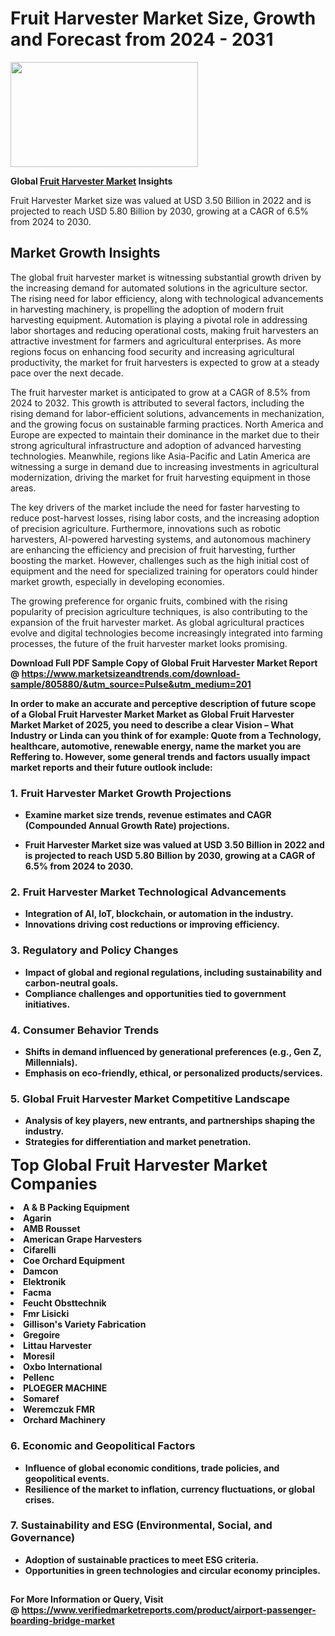 <H1>Fruit Harvester Market Size, Growth and Forecast from 2024 - 2031</H1><img class="aligncenter size-medium wp-image-584254" src="https://thirdeyenews.in/wp-content/uploads/2024/09/Global-Market-Research-300x168.jpeg" alt="" width="300" height="168" /><p><strong>Global&nbsp;<a href="https://www.marketsizeandtrends.com/download-sample/805880/&amp;utm_source=Pulse&amp;utm_medium=201">Fruit Harvester Market</a> Insights</strong></p><p>Fruit Harvester Market size was valued at USD 3.50 Billion in 2022 and is projected to reach USD 5.80 Billion by 2030, growing at a CAGR of 6.5% from 2024 to 2030.</p><p><h2>Market Growth Insights</h2> <p>The global fruit harvester market is witnessing substantial growth driven by the increasing demand for automated solutions in the agriculture sector. The rising need for labor efficiency, along with technological advancements in harvesting machinery, is propelling the adoption of modern fruit harvesting equipment. Automation is playing a pivotal role in addressing labor shortages and reducing operational costs, making fruit harvesters an attractive investment for farmers and agricultural enterprises. As more regions focus on enhancing food security and increasing agricultural productivity, the market for fruit harvesters is expected to grow at a steady pace over the next decade.</p> <p><strong></strong></p> <p>The fruit harvester market is anticipated to grow at a CAGR of 8.5% from 2024 to 2032. This growth is attributed to several factors, including the rising demand for labor-efficient solutions, advancements in mechanization, and the growing focus on sustainable farming practices. North America and Europe are expected to maintain their dominance in the market due to their strong agricultural infrastructure and adoption of advanced harvesting technologies. Meanwhile, regions like Asia-Pacific and Latin America are witnessing a surge in demand due to increasing investments in agricultural modernization, driving the market for fruit harvesting equipment in those areas.</p> <p>The key drivers of the market include the need for faster harvesting to reduce post-harvest losses, rising labor costs, and the increasing adoption of precision agriculture. Furthermore, innovations such as robotic harvesters, AI-powered harvesting systems, and autonomous machinery are enhancing the efficiency and precision of fruit harvesting, further boosting the market. However, challenges such as the high initial cost of equipment and the need for specialized training for operators could hinder market growth, especially in developing economies.</p> <p>The growing preference for organic fruits, combined with the rising popularity of precision agriculture techniques, is also contributing to the expansion of the fruit harvester market. As global agricultural practices evolve and digital technologies become increasingly integrated into farming processes, the future of the fruit harvester market looks promising.</p> <p><strong></p><p><span class=""><strong>Download Full PDF Sample Copy of Global Fruit Harvester Market Report</strong> @ <a href="https://www.marketsizeandtrends.com/download-sample/805880/&amp;utm_source=Pulse&amp;utm_medium=201" target="_blank">https://www.marketsizeandtrends.com/download-sample/805880/&amp;utm_source=Pulse&amp;utm_medium=201</a></span></p><p>In order to make an accurate and perceptive description of future scope of a Global&nbsp;Fruit Harvester Market Market as Global&nbsp;Fruit Harvester Market Market of 2025, you need to describe a clear Vision &ndash; What Industry or Linda can you think of for example: Quote from a Technology, healthcare, automotive, renewable energy, name the market you are Reffering to. However, some general trends and factors usually impact market reports and their future outlook include:</p><h3>1.&nbsp;<strong>Fruit Harvester Market Growth Projections</strong></h3><ul><li>Examine market size trends, revenue estimates and CAGR (Compounded Annual Growth Rate) projections.</li><li><p>Fruit Harvester Market size was valued at USD 3.50 Billion in 2022 and is projected to reach USD 5.80 Billion by 2030, growing at a CAGR of 6.5% from 2024 to 2030.</p></li></ul><h3>2.&nbsp;<strong>Fruit Harvester Market Technological Advancements</strong></h3><ul><li>Integration of AI, IoT, blockchain, or automation in the industry.</li><li>Innovations driving cost reductions or improving efficiency.</li></ul><h3>3.&nbsp;<strong>Regulatory and Policy Changes</strong></h3><ul><li>Impact of global and regional regulations, including sustainability and carbon-neutral goals.</li><li>Compliance challenges and opportunities tied to government initiatives.</li></ul><h3>4.&nbsp;<strong>Consumer Behavior Trends</strong></h3><ul><li>Shifts in demand influenced by generational preferences (e.g., Gen Z, Millennials).</li><li>Emphasis on eco-friendly, ethical, or personalized products/services.</li></ul><h3>5.&nbsp;<strong>Global Fruit Harvester Market Competitive Landscape</strong></h3><ul><li>Analysis of key players, new entrants, and partnerships shaping the industry.</li><li>Strategies for differentiation and market penetration.</li></ul><p data-pm-slice="1 1 []"><span style="color: inherit; font-family: inherit; font-size: 25px;">Top Global Fruit Harvester Market Companies</span></p><div class="" data-test-id=""><p><li>A & B Packing Equipment</li><li> Agarin</li><li> AMB Rousset</li><li> American Grape Harvesters</li><li> Cifarelli</li><li> Coe Orchard Equipment</li><li> Damcon</li><li> Elektronik</li><li> Facma</li><li> Feucht Obsttechnik</li><li> Fmr Lisicki</li><li> Gillison's Variety Fabrication</li><li> Gregoire</li><li> Littau Harvester</li><li> Moresil</li><li> Oxbo International</li><li> Pellenc</li><li> PLOEGER MACHINE</li><li> Somaref</li><li> Weremczuk FMR</li><li> Orchard Machinery</li></p></div><h3>6.&nbsp;<strong>Economic and Geopolitical Factors</strong></h3><ul><li>Influence of global economic conditions, trade policies, and geopolitical events.</li><li>Resilience of the market to inflation, currency fluctuations, or global crises.</li></ul><h3>7.&nbsp;<strong>Sustainability and ESG (Environmental, Social, and Governance)</strong></h3><ul><li>Adoption of sustainable practices to meet ESG criteria.</li><li>Opportunities in green technologies and circular economy principles.</li></ul><h2><strong style="font-size: 14px;">For More Information or Query, Visit @&nbsp;</strong><a style="background-color: #ffffff; font-size: 14px;" href="https://www.marketsizeandtrends.com/report/fruit-harvester-market/" target="_blank">https://www.verifiedmarketreports.com/product/airport-passenger-boarding-bridge-market</a></h2>